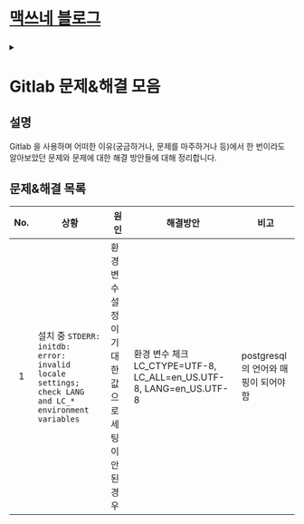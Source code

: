 <link rel="stylesheet" type="text/css" href="/css/style-header.css">
<link rel="stylesheet" type="text/css" href="/css/bootstrap/5.3.0-alpha1/bootstrap.css">
<div class="sticky-top bg-white pt-1 pb-2">
  <h1><a href="/">맥쓰네 블로그</a></h1>
  <h5 id="fixed-header-id"></h5>
</div>
<details id="display-none"><summary></summary>
  <script src="/js/fixed-header.js" defer="defer"></script>
</details>

# Gitlab 문제&해결 모음
## 설명
Gitlab 을 사용하며 어떠한 이유(궁금하거나, 문제를 마주하거나 등)에서 한 번이라도 알아보았던 문제와 문제에 대한 해결 방안들에 대해 정리합니다.

## 문제&해결 목록

| No. | 상황 | 원인 | 해결방안 | 비고 |
| :---: | --- | --- | --- | --- |
| 1 | 설치 중 `STDERR: initdb: error: invalid locale settings; check LANG and LC_* environment variables`  | 환경변수 설정이 기대한 값으로 세팅이 안된 경우 | 환경 변수 체크 LC_CTYPE=UTF-8, LC_ALL=en_US.UTF-8, LANG=en_US.UTF-8 | postgresql 의 언어와 매핑이 되어야함 |
